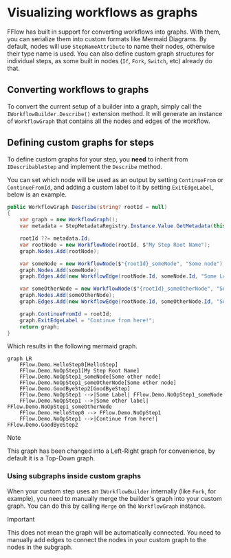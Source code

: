 # Visualizing workflows as graphs
FFlow has built in support for converting workflows into graphs. With them, you can serialize them into custom formats like Mermaid Diagrams. By default, nodes will use `StepNameAttribute` to name their nodes, otherwise their type name is used. You can also define custom graph structures for individual steps, as some built in nodes (`If`, `Fork`, `Switch`, etc) already do that.

## Converting workflows to graphs
To convert the current setup of a builder into a graph, simply call the `IWorkflowBuilder.Describe()` extension method. It will generate an instance of `WorkflowGraph` that contains all the nodes and edges of the workflow.

## Defining custom graphs for steps
To define custom graphs for your step, you **need** to inherit from `IDescribableStep` and implement the `Describe` method.

You can set which node will be used as an output by setting `ContinueFrom` or `ContinueFromId`, and adding a custom label to it by setting `ExitEdgeLabel`, below is an example.

```csharp
public WorkflowGraph Describe(string? rootId = null)
{
    var graph = new WorkflowGraph();
    var metadata = StepMetadataRegistry.Instance.Value.GetMetadata(this.GetType());

    rootId ??= metadata.Id;
    var rootNode = new WorkflowNode(rootId, $"My Step Root Name");
    graph.Nodes.Add(rootNode);

    var someNode = new WorkflowNode($"{rootId}_someNode", "Some node");
    graph.Nodes.Add(someNode);
    graph.Edges.Add(new WorkflowEdge(rootNode.Id, someNode.Id, "Some Label"));

    var someOtherNode = new WorkflowNode($"{rootId}_someOtherNode", "Some other node");
    graph.Nodes.Add(someOtherNode);
    graph.Edges.Add(new WorkflowEdge(rootNode.Id, someOtherNode.Id, "Some other label"));

    graph.ContinueFromId = rootId;
    graph.ExitEdgeLabel = "Continue from here!";
    return graph;
}
```

Which results in the following mermaid graph. 

```mermaid
graph LR
    FFlow.Demo.HelloStep0[HelloStep]
    FFlow.Demo.NoOpStep1[My Step Root Name]
    FFlow.Demo.NoOpStep1_someNode[Some other node]
    FFlow.Demo.NoOpStep1_someOtherNode[Some other node]
    FFlow.Demo.GoodByeStep2[GoodByeStep]
    FFlow.Demo.NoOpStep1 -->|Some Label| FFlow.Demo.NoOpStep1_someNode
    FFlow.Demo.NoOpStep1 -->|Some other label| FFlow.Demo.NoOpStep1_someOtherNode
    FFlow.Demo.HelloStep0 --> FFlow.Demo.NoOpStep1
    FFlow.Demo.NoOpStep1 -->|Continue from here!| FFlow.Demo.GoodByeStep2
```

> [!NOTE]
> This graph has been changed into a Left-Right graph for convenience, by default it is a Top-Down graph.

### Using subgraphs inside custom graphs
When your custom step uses an `IWorkflowBuilder` internally (like `Fork`, for example), you need to manually merge the builder's graph into your custom graph. You can do this by calling `Merge` on the `WorkflowGraph` instance.

> [!IMPORTANT]
> This does not mean the graph will be automatically connected. You need to manually add edges to connect the nodes in your custom graph to the nodes in the subgraph.